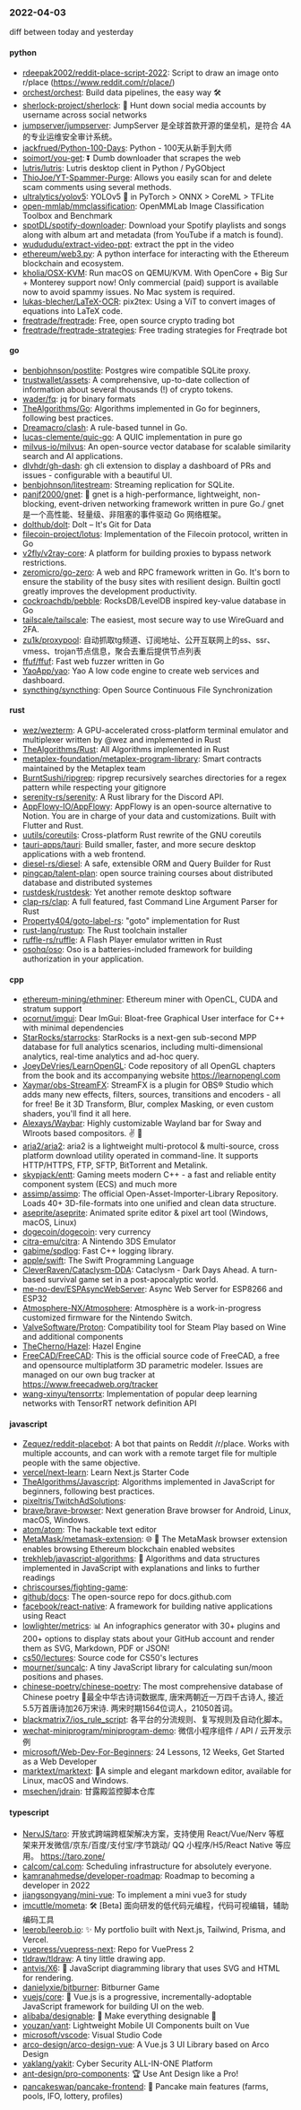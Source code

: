 ### 2022-04-03
diff between today and yesterday

#### python
* [rdeepak2002/reddit-place-script-2022](https://github.com/rdeepak2002/reddit-place-script-2022): Script to draw an image onto r/place (https://www.reddit.com/r/place/)
* [orchest/orchest](https://github.com/orchest/orchest): Build data pipelines, the easy way 🛠️
* [sherlock-project/sherlock](https://github.com/sherlock-project/sherlock): 🔎 Hunt down social media accounts by username across social networks
* [jumpserver/jumpserver](https://github.com/jumpserver/jumpserver): JumpServer 是全球首款开源的堡垒机，是符合 4A 的专业运维安全审计系统。
* [jackfrued/Python-100-Days](https://github.com/jackfrued/Python-100-Days): Python - 100天从新手到大师
* [soimort/you-get](https://github.com/soimort/you-get): ⏬ Dumb downloader that scrapes the web
* [lutris/lutris](https://github.com/lutris/lutris): Lutris desktop client in Python / PyGObject
* [ThioJoe/YT-Spammer-Purge](https://github.com/ThioJoe/YT-Spammer-Purge): Allows you easily scan for and delete scam comments using several methods.
* [ultralytics/yolov5](https://github.com/ultralytics/yolov5): YOLOv5 🚀 in PyTorch > ONNX > CoreML > TFLite
* [open-mmlab/mmclassification](https://github.com/open-mmlab/mmclassification): OpenMMLab Image Classification Toolbox and Benchmark
* [spotDL/spotify-downloader](https://github.com/spotDL/spotify-downloader): Download your Spotify playlists and songs along with album art and metadata (from YouTube if a match is found).
* [wudududu/extract-video-ppt](https://github.com/wudududu/extract-video-ppt): extract the ppt in the video
* [ethereum/web3.py](https://github.com/ethereum/web3.py): A python interface for interacting with the Ethereum blockchain and ecosystem.
* [kholia/OSX-KVM](https://github.com/kholia/OSX-KVM): Run macOS on QEMU/KVM. With OpenCore + Big Sur + Monterey support now! Only commercial (paid) support is available now to avoid spammy issues. No Mac system is required.
* [lukas-blecher/LaTeX-OCR](https://github.com/lukas-blecher/LaTeX-OCR): pix2tex: Using a ViT to convert images of equations into LaTeX code.
* [freqtrade/freqtrade](https://github.com/freqtrade/freqtrade): Free, open source crypto trading bot
* [freqtrade/freqtrade-strategies](https://github.com/freqtrade/freqtrade-strategies): Free trading strategies for Freqtrade bot

#### go
* [benbjohnson/postlite](https://github.com/benbjohnson/postlite): Postgres wire compatible SQLite proxy.
* [trustwallet/assets](https://github.com/trustwallet/assets): A comprehensive, up-to-date collection of information about several thousands (!) of crypto tokens.
* [wader/fq](https://github.com/wader/fq): jq for binary formats
* [TheAlgorithms/Go](https://github.com/TheAlgorithms/Go): Algorithms implemented in Go for beginners, following best practices.
* [Dreamacro/clash](https://github.com/Dreamacro/clash): A rule-based tunnel in Go.
* [lucas-clemente/quic-go](https://github.com/lucas-clemente/quic-go): A QUIC implementation in pure go
* [milvus-io/milvus](https://github.com/milvus-io/milvus): An open-source vector database for scalable similarity search and AI applications.
* [dlvhdr/gh-dash](https://github.com/dlvhdr/gh-dash): gh cli extension to display a dashboard of PRs and issues - configurable with a beautiful UI.
* [benbjohnson/litestream](https://github.com/benbjohnson/litestream): Streaming replication for SQLite.
* [panjf2000/gnet](https://github.com/panjf2000/gnet): 🚀 gnet is a high-performance, lightweight, non-blocking, event-driven networking framework written in pure Go./ gnet 是一个高性能、轻量级、非阻塞的事件驱动 Go 网络框架。
* [dolthub/dolt](https://github.com/dolthub/dolt): Dolt – It's Git for Data
* [filecoin-project/lotus](https://github.com/filecoin-project/lotus): Implementation of the Filecoin protocol, written in Go
* [v2fly/v2ray-core](https://github.com/v2fly/v2ray-core): A platform for building proxies to bypass network restrictions.
* [zeromicro/go-zero](https://github.com/zeromicro/go-zero): A web and RPC framework written in Go. It's born to ensure the stability of the busy sites with resilient design. Builtin goctl greatly improves the development productivity.
* [cockroachdb/pebble](https://github.com/cockroachdb/pebble): RocksDB/LevelDB inspired key-value database in Go
* [tailscale/tailscale](https://github.com/tailscale/tailscale): The easiest, most secure way to use WireGuard and 2FA.
* [zu1k/proxypool](https://github.com/zu1k/proxypool): 自动抓取tg频道、订阅地址、公开互联网上的ss、ssr、vmess、trojan节点信息，聚合去重后提供节点列表
* [ffuf/ffuf](https://github.com/ffuf/ffuf): Fast web fuzzer written in Go
* [YaoApp/yao](https://github.com/YaoApp/yao): Yao A low code engine to create web services and dashboard.
* [syncthing/syncthing](https://github.com/syncthing/syncthing): Open Source Continuous File Synchronization

#### rust
* [wez/wezterm](https://github.com/wez/wezterm): A GPU-accelerated cross-platform terminal emulator and multiplexer written by @wez and implemented in Rust
* [TheAlgorithms/Rust](https://github.com/TheAlgorithms/Rust): All Algorithms implemented in Rust
* [metaplex-foundation/metaplex-program-library](https://github.com/metaplex-foundation/metaplex-program-library): Smart contracts maintained by the Metaplex team
* [BurntSushi/ripgrep](https://github.com/BurntSushi/ripgrep): ripgrep recursively searches directories for a regex pattern while respecting your gitignore
* [serenity-rs/serenity](https://github.com/serenity-rs/serenity): A Rust library for the Discord API.
* [AppFlowy-IO/AppFlowy](https://github.com/AppFlowy-IO/AppFlowy): AppFlowy is an open-source alternative to Notion. You are in charge of your data and customizations. Built with Flutter and Rust.
* [uutils/coreutils](https://github.com/uutils/coreutils): Cross-platform Rust rewrite of the GNU coreutils
* [tauri-apps/tauri](https://github.com/tauri-apps/tauri): Build smaller, faster, and more secure desktop applications with a web frontend.
* [diesel-rs/diesel](https://github.com/diesel-rs/diesel): A safe, extensible ORM and Query Builder for Rust
* [pingcap/talent-plan](https://github.com/pingcap/talent-plan): open source training courses about distributed database and distributed systemes
* [rustdesk/rustdesk](https://github.com/rustdesk/rustdesk): Yet another remote desktop software
* [clap-rs/clap](https://github.com/clap-rs/clap): A full featured, fast Command Line Argument Parser for Rust
* [Property404/goto-label-rs](https://github.com/Property404/goto-label-rs): "goto" implementation for Rust
* [rust-lang/rustup](https://github.com/rust-lang/rustup): The Rust toolchain installer
* [ruffle-rs/ruffle](https://github.com/ruffle-rs/ruffle): A Flash Player emulator written in Rust
* [osohq/oso](https://github.com/osohq/oso): Oso is a batteries-included framework for building authorization in your application.

#### cpp
* [ethereum-mining/ethminer](https://github.com/ethereum-mining/ethminer): Ethereum miner with OpenCL, CUDA and stratum support
* [ocornut/imgui](https://github.com/ocornut/imgui): Dear ImGui: Bloat-free Graphical User interface for C++ with minimal dependencies
* [StarRocks/starrocks](https://github.com/StarRocks/starrocks): StarRocks is a next-gen sub-second MPP database for full analytics scenarios, including multi-dimensional analytics, real-time analytics and ad-hoc query.
* [JoeyDeVries/LearnOpenGL](https://github.com/JoeyDeVries/LearnOpenGL): Code repository of all OpenGL chapters from the book and its accompanying website https://learnopengl.com
* [Xaymar/obs-StreamFX](https://github.com/Xaymar/obs-StreamFX): StreamFX is a plugin for OBS® Studio which adds many new effects, filters, sources, transitions and encoders - all for free! Be it 3D Transform, Blur, complex Masking, or even custom shaders, you'll find it all here.
* [Alexays/Waybar](https://github.com/Alexays/Waybar): Highly customizable Wayland bar for Sway and Wlroots based compositors. ✌️ 🎉
* [aria2/aria2](https://github.com/aria2/aria2): aria2 is a lightweight multi-protocol & multi-source, cross platform download utility operated in command-line. It supports HTTP/HTTPS, FTP, SFTP, BitTorrent and Metalink.
* [skypjack/entt](https://github.com/skypjack/entt): Gaming meets modern C++ - a fast and reliable entity component system (ECS) and much more
* [assimp/assimp](https://github.com/assimp/assimp): The official Open-Asset-Importer-Library Repository. Loads 40+ 3D-file-formats into one unified and clean data structure.
* [aseprite/aseprite](https://github.com/aseprite/aseprite): Animated sprite editor & pixel art tool (Windows, macOS, Linux)
* [dogecoin/dogecoin](https://github.com/dogecoin/dogecoin): very currency
* [citra-emu/citra](https://github.com/citra-emu/citra): A Nintendo 3DS Emulator
* [gabime/spdlog](https://github.com/gabime/spdlog): Fast C++ logging library.
* [apple/swift](https://github.com/apple/swift): The Swift Programming Language
* [CleverRaven/Cataclysm-DDA](https://github.com/CleverRaven/Cataclysm-DDA): Cataclysm - Dark Days Ahead. A turn-based survival game set in a post-apocalyptic world.
* [me-no-dev/ESPAsyncWebServer](https://github.com/me-no-dev/ESPAsyncWebServer): Async Web Server for ESP8266 and ESP32
* [Atmosphere-NX/Atmosphere](https://github.com/Atmosphere-NX/Atmosphere): Atmosphère is a work-in-progress customized firmware for the Nintendo Switch.
* [ValveSoftware/Proton](https://github.com/ValveSoftware/Proton): Compatibility tool for Steam Play based on Wine and additional components
* [TheCherno/Hazel](https://github.com/TheCherno/Hazel): Hazel Engine
* [FreeCAD/FreeCAD](https://github.com/FreeCAD/FreeCAD): This is the official source code of FreeCAD, a free and opensource multiplatform 3D parametric modeler. Issues are managed on our own bug tracker at https://www.freecadweb.org/tracker
* [wang-xinyu/tensorrtx](https://github.com/wang-xinyu/tensorrtx): Implementation of popular deep learning networks with TensorRT network definition API

#### javascript
* [Zequez/reddit-placebot](https://github.com/Zequez/reddit-placebot): A bot that paints on Reddit /r/place. Works with multiple accounts, and can work with a remote target file for multiple people with the same objective.
* [vercel/next-learn](https://github.com/vercel/next-learn): Learn Next.js Starter Code
* [TheAlgorithms/Javascript](https://github.com/TheAlgorithms/Javascript): Algorithms implemented in JavaScript for beginners, following best practices.
* [pixeltris/TwitchAdSolutions](https://github.com/pixeltris/TwitchAdSolutions): 
* [brave/brave-browser](https://github.com/brave/brave-browser): Next generation Brave browser for Android, Linux, macOS, Windows.
* [atom/atom](https://github.com/atom/atom): The hackable text editor
* [MetaMask/metamask-extension](https://github.com/MetaMask/metamask-extension): 🌐 🔌 The MetaMask browser extension enables browsing Ethereum blockchain enabled websites
* [trekhleb/javascript-algorithms](https://github.com/trekhleb/javascript-algorithms): 📝 Algorithms and data structures implemented in JavaScript with explanations and links to further readings
* [chriscourses/fighting-game](https://github.com/chriscourses/fighting-game): 
* [github/docs](https://github.com/github/docs): The open-source repo for docs.github.com
* [facebook/react-native](https://github.com/facebook/react-native): A framework for building native applications using React
* [lowlighter/metrics](https://github.com/lowlighter/metrics): 📊 An infographics generator with 30+ plugins and 200+ options to display stats about your GitHub account and render them as SVG, Markdown, PDF or JSON!
* [cs50/lectures](https://github.com/cs50/lectures): Source code for CS50's lectures
* [mourner/suncalc](https://github.com/mourner/suncalc): A tiny JavaScript library for calculating sun/moon positions and phases.
* [chinese-poetry/chinese-poetry](https://github.com/chinese-poetry/chinese-poetry): The most comprehensive database of Chinese poetry 🧶最全中华古诗词数据库, 唐宋两朝近一万四千古诗人, 接近5.5万首唐诗加26万宋诗. 两宋时期1564位词人，21050首词。
* [blackmatrix7/ios_rule_script](https://github.com/blackmatrix7/ios_rule_script): 各平台的分流规则、复写规则及自动化脚本。
* [wechat-miniprogram/miniprogram-demo](https://github.com/wechat-miniprogram/miniprogram-demo): 微信小程序组件 / API / 云开发示例
* [microsoft/Web-Dev-For-Beginners](https://github.com/microsoft/Web-Dev-For-Beginners): 24 Lessons, 12 Weeks, Get Started as a Web Developer
* [marktext/marktext](https://github.com/marktext/marktext): 📝A simple and elegant markdown editor, available for Linux, macOS and Windows.
* [msechen/jdrain](https://github.com/msechen/jdrain): 甘露殿监控脚本仓库

#### typescript
* [NervJS/taro](https://github.com/NervJS/taro): 开放式跨端跨框架解决方案，支持使用 React/Vue/Nerv 等框架来开发微信/京东/百度/支付宝/字节跳动/ QQ 小程序/H5/React Native 等应用。 https://taro.zone/
* [calcom/cal.com](https://github.com/calcom/cal.com): Scheduling infrastructure for absolutely everyone.
* [kamranahmedse/developer-roadmap](https://github.com/kamranahmedse/developer-roadmap): Roadmap to becoming a developer in 2022
* [jiangsongyang/mini-vue](https://github.com/jiangsongyang/mini-vue): To implement a mini vue3 for study
* [imcuttle/mometa](https://github.com/imcuttle/mometa): 🛠 [Beta] 面向研发的低代码元编程，代码可视编辑，辅助编码工具
* [leerob/leerob.io](https://github.com/leerob/leerob.io): ✨ My portfolio built with Next.js, Tailwind, Prisma, and Vercel.
* [vuepress/vuepress-next](https://github.com/vuepress/vuepress-next): Repo for VuePress 2
* [tldraw/tldraw](https://github.com/tldraw/tldraw): A tiny little drawing app.
* [antvis/X6](https://github.com/antvis/X6): 🚀 JavaScript diagramming library that uses SVG and HTML for rendering.
* [danielyxie/bitburner](https://github.com/danielyxie/bitburner): Bitburner Game
* [vuejs/core](https://github.com/vuejs/core): 🖖 Vue.js is a progressive, incrementally-adoptable JavaScript framework for building UI on the web.
* [alibaba/designable](https://github.com/alibaba/designable): 🧩 Make everything designable 🧩
* [youzan/vant](https://github.com/youzan/vant): Lightweight Mobile UI Components built on Vue
* [microsoft/vscode](https://github.com/microsoft/vscode): Visual Studio Code
* [arco-design/arco-design-vue](https://github.com/arco-design/arco-design-vue): A Vue.js 3 UI Library based on Arco Design
* [yaklang/yakit](https://github.com/yaklang/yakit): Cyber Security ALL-IN-ONE Platform
* [ant-design/pro-components](https://github.com/ant-design/pro-components): 🏆 Use Ant Design like a Pro!
* [pancakeswap/pancake-frontend](https://github.com/pancakeswap/pancake-frontend): 🥞 Pancake main features (farms, pools, IFO, lottery, profiles)

